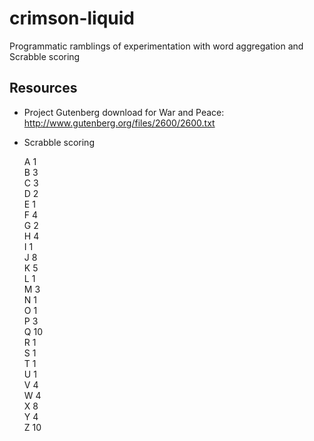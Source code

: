 # crimson-liquid

Programmatic ramblings of experimentation with word aggregation and Scrabble scoring

## Resources

* Project Gutenberg download for War and Peace: http://www.gutenberg.org/files/2600/2600.txt
* Scrabble scoring

    A 1    
    B 3    
    C 3    
    D 2    
    E 1    
    F 4    
    G 2    
    H 4    
    I 1    
    J 8    
    K 5    
    L 1    
    M 3    
    N 1    
    O 1    
    P 3    
    Q 10    
    R 1    
    S 1    
    T 1    
    U 1    
    V 4    
    W 4    
    X 8    
    Y 4    
    Z 10    
